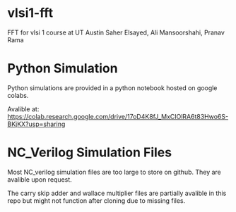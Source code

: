 # vlsi1-fft
FFT for vlsi 1 course at UT Austin
Saher Elsayed, Ali Mansoorshahi, Pranav Rama


# Python Simulation
Python simulations are provided in a python notebook hosted on google colabs.

Avalible at: https://colab.research.google.com/drive/17oD4K8fJ_MxCIOlRA6t83Hwo6S-BKjKX?usp=sharing

# NC_Verilog Simulation Files
Most NC_verilog simulation files are too large to store on github. They are avalible upon request. 

The carry skip adder and wallace multiplier files are partially avalible in this repo but might not function after cloning due to missing files.
